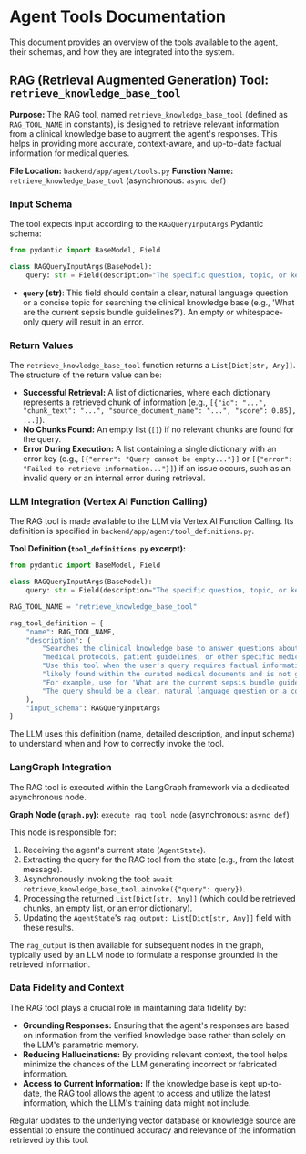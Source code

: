 # Agent Tools Documentation

This document provides an overview of the tools available to the agent, their schemas, and how they are integrated into the system.

## RAG (Retrieval Augmented Generation) Tool: `retrieve_knowledge_base_tool`

**Purpose:** The RAG tool, named `retrieve_knowledge_base_tool` (defined as `RAG_TOOL_NAME` in constants), is designed to retrieve relevant information from a clinical knowledge base to augment the agent's responses. This helps in providing more accurate, context-aware, and up-to-date factual information for medical queries.

**File Location:** `backend/app/agent/tools.py`
**Function Name:** `retrieve_knowledge_base_tool` (asynchronous: `async def`)

### Input Schema

The tool expects input according to the `RAGQueryInputArgs` Pydantic schema:

```python
from pydantic import BaseModel, Field

class RAGQueryInputArgs(BaseModel):
    query: str = Field(description="The specific question, topic, or keywords to search for in the clinical knowledge base.")
```

- **`query` (str)**: This field should contain a clear, natural language question or a concise topic for searching the clinical knowledge base (e.g., 'What are the current sepsis bundle guidelines?'). An empty or whitespace-only query will result in an error.

### Return Values

The `retrieve_knowledge_base_tool` function returns a `List[Dict[str, Any]]`. The structure of the return value can be:
- **Successful Retrieval:** A list of dictionaries, where each dictionary represents a retrieved chunk of information (e.g., `[{"id": "...", "chunk_text": "...", "source_document_name": "...", "score": 0.85}, ...]`).
- **No Chunks Found:** An empty list (`[]`) if no relevant chunks are found for the query.
- **Error During Execution:** A list containing a single dictionary with an error key (e.g., `[{"error": "Query cannot be empty..."}]` or `[{"error": "Failed to retrieve information..."}]`) if an issue occurs, such as an invalid query or an internal error during retrieval.

### LLM Integration (Vertex AI Function Calling)

The RAG tool is made available to the LLM via Vertex AI Function Calling. Its definition is specified in `backend/app/agent/tool_definitions.py`.

**Tool Definition (`tool_definitions.py` excerpt):**
```python
from pydantic import BaseModel, Field

class RAGQueryInputArgs(BaseModel):
    query: str = Field(description="The specific question, topic, or keywords to search for in the clinical knowledge base.")

RAG_TOOL_NAME = "retrieve_knowledge_base_tool"

rag_tool_definition = {
    "name": RAG_TOOL_NAME,
    "description": (
        "Searches the clinical knowledge base to answer questions about critical care, "
        "medical protocols, patient guidelines, or other specific medical topics. "
        "Use this tool when the user's query requires factual information that is "
        "likely found within the curated medical documents and is not general knowledge. "
        "For example, use for 'What are the current sepsis bundle guidelines?' or 'Tell me about managing ARDS.' "
        "The query should be a clear, natural language question or a concise topic."
    ),
    "input_schema": RAGQueryInputArgs
}
```
The LLM uses this definition (name, detailed description, and input schema) to understand when and how to correctly invoke the tool.

### LangGraph Integration

The RAG tool is executed within the LangGraph framework via a dedicated asynchronous node.

**Graph Node (`graph.py`):** `execute_rag_tool_node` (asynchronous: `async def`)

This node is responsible for:
1. Receiving the agent's current state (`AgentState`).
2. Extracting the query for the RAG tool from the state (e.g., from the latest message).
3. Asynchronously invoking the tool: `await retrieve_knowledge_base_tool.ainvoke({"query": query})`.
4. Processing the returned `List[Dict[str, Any]]` (which could be retrieved chunks, an empty list, or an error dictionary).
5. Updating the `AgentState`'s `rag_output: List[Dict[str, Any]]` field with these results.

The `rag_output` is then available for subsequent nodes in the graph, typically used by an LLM node to formulate a response grounded in the retrieved information.

### Data Fidelity and Context

The RAG tool plays a crucial role in maintaining data fidelity by:
- **Grounding Responses:** Ensuring that the agent's responses are based on information from the verified knowledge base rather than solely on the LLM's parametric memory.
- **Reducing Hallucinations:** By providing relevant context, the tool helps minimize the chances of the LLM generating incorrect or fabricated information.
- **Access to Current Information:** If the knowledge base is kept up-to-date, the RAG tool allows the agent to access and utilize the latest information, which the LLM's training data might not include.

Regular updates to the underlying vector database or knowledge source are essential to ensure the continued accuracy and relevance of the information retrieved by this tool.
